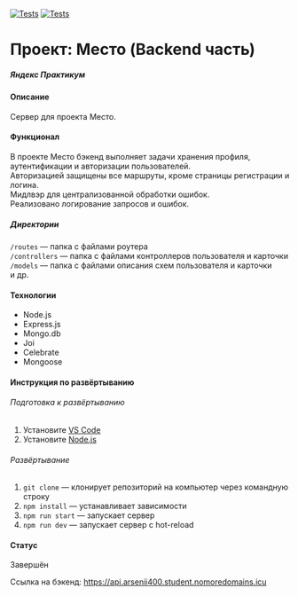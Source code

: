 [![Tests](../../actions/workflows/tests-13-sprint.yml/badge.svg)](../../actions/workflows/tests-13-sprint.yml) [![Tests](../../actions/workflows/tests-14-sprint.yml/badge.svg)](../../actions/workflows/tests-14-sprint.yml)
# Проект: Место (Backend часть)
##### Яндекс Практикум
#### Описание
Сервер для проекта Место.

#### Функционал
В проекте Место бэкенд выполняет задачи хранения профиля, аутентификации и авторизации пользователей.  
Авторизацией защищены все маршруты, кроме страницы регистрации и логина.  
Мидлвэр для централизованной обработки ошибок.  
Реализовано логирование запросов и ошибок.

##### Директории
`/routes` — папка с файлами роутера  
`/controllers` — папка с файлами контроллеров пользователя и карточки   
`/models` — папка с файлами описания схем пользователя и карточки  
и др.

#### Технологии
* Node.js
* Express.js
* Mongo.db
* Joi
* Celebrate
* Mongoose

#### Инструкция по развёртыванию
###### Подготовка к развёртыванию
1. Установите [VS Code](https://code.visualstudio.com/Download "https://code.visualstudio.com/Download")
2. Установите [Node.js](https://nodejs.org/en/download/ "https://nodejs.org/en/download/")
###### Развёртывание
1. `git clone` — клонирует репозиторий на компьютер через командную строку
2. `npm install` — устанавливает зависимости
3. `npm run start` — запускает сервер   
4. `npm run dev` — запускает сервер с hot-reload


#### Статус
Завершён 

Ссылка на бэкенд: https://api.arsenii400.student.nomoredomains.icu
